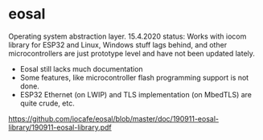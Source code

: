 # eosal
Operating system abstraction layer. 15.4.2020 status: Works with iocom library for ESP32 and Linux, Windows stuff lags behind, and other microcontrollers are just prototype level and have not been updated lately. 
- Eosal still lacks much documentation
- Some features, like microcontroller flash programming support is not done. 
- ESP32 Ethernet (on LWIP) and TLS implementation (on MbedTLS) are quite crude, etc. 

https://github.com/iocafe/eosal/blob/master/doc/190911-eosal-library/190911-eosal-library.pdf
